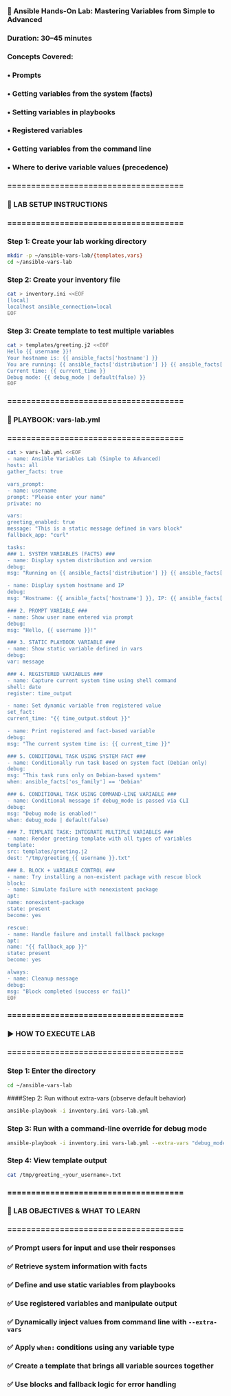 
### 🧪 Ansible Hands-On Lab: Mastering Variables from Simple to Advanced
### Duration: 30–45 minutes
### Concepts Covered:
### • Prompts
### • Getting variables from the system (facts)
### • Setting variables in playbooks
### • Registered variables
### • Getting variables from the command line
### • Where to derive variable values (precedence)

### =====================================
### 🧰 LAB SETUP INSTRUCTIONS
### =====================================

### Step 1: Create your lab working directory
```bash
mkdir -p ~/ansible-vars-lab/{templates,vars}
cd ~/ansible-vars-lab
```
### Step 2: Create your inventory file
```bash
cat > inventory.ini <<EOF
[local]
localhost ansible_connection=local
EOF
```
### Step 3: Create template to test multiple variables
```bash
cat > templates/greeting.j2 <<EOF
Hello {{ username }}!
Your hostname is: {{ ansible_facts['hostname'] }}
You are running: {{ ansible_facts['distribution'] }} {{ ansible_facts['distribution_version'] }}
Current time: {{ current_time }}
Debug mode: {{ debug_mode | default(false) }}
EOF
```
### =====================================
### 📄 PLAYBOOK: vars-lab.yml
### =====================================
```bash
cat > vars-lab.yml <<EOF
- name: Ansible Variables Lab (Simple to Advanced)
hosts: all
gather_facts: true

vars_prompt:
- name: username
prompt: "Please enter your name"
private: no

vars:
greeting_enabled: true
message: "This is a static message defined in vars block"
fallback_app: "curl"

tasks:
### 1. SYSTEM VARIABLES (FACTS) ###
- name: Display system distribution and version
debug:
msg: "Running on {{ ansible_facts['distribution'] }} {{ ansible_facts['distribution_version'] }}"

- name: Display system hostname and IP
debug:
msg: "Hostname: {{ ansible_facts['hostname'] }}, IP: {{ ansible_facts['default_ipv4']['address'] }}"

### 2. PROMPT VARIABLE ###
- name: Show user name entered via prompt
debug:
msg: "Hello, {{ username }}!"

### 3. STATIC PLAYBOOK VARIABLE ###
- name: Show static variable defined in vars
debug:
var: message

### 4. REGISTERED VARIABLES ###
- name: Capture current system time using shell command
shell: date
register: time_output

- name: Set dynamic variable from registered value
set_fact:
current_time: "{{ time_output.stdout }}"

- name: Print registered and fact-based variable
debug:
msg: "The current system time is: {{ current_time }}"

### 5. CONDITIONAL TASK USING SYSTEM FACT ###
- name: Conditionally run task based on system fact (Debian only)
debug:
msg: "This task runs only on Debian-based systems"
when: ansible_facts['os_family'] == 'Debian'

### 6. CONDITIONAL TASK USING COMMAND-LINE VARIABLE ###
- name: Conditional message if debug_mode is passed via CLI
debug:
msg: "Debug mode is enabled!"
when: debug_mode | default(false)

### 7. TEMPLATE TASK: INTEGRATE MULTIPLE VARIABLES ###
- name: Render greeting template with all types of variables
template:
src: templates/greeting.j2
dest: "/tmp/greeting_{{ username }}.txt"

### 8. BLOCK + VARIABLE CONTROL ###
- name: Try installing a non-existent package with rescue block
block:
- name: Simulate failure with nonexistent package
apt:
name: nonexistent-package
state: present
become: yes

rescue:
- name: Handle failure and install fallback package
apt:
name: "{{ fallback_app }}"
state: present
become: yes

always:
- name: Cleanup message
debug:
msg: "Block completed (success or fail)"
EOF
```
### =====================================
### ▶️ HOW TO EXECUTE LAB
### =====================================
### Step 1: Enter the directory
```bash
cd ~/ansible-vars-lab
```
####Step 2: Run without extra-vars (observe default behavior)
```bash
ansible-playbook -i inventory.ini vars-lab.yml
```
### Step 3: Run with a command-line override for debug mode
```bash
ansible-playbook -i inventory.ini vars-lab.yml --extra-vars "debug_mode=true"
```
### Step 4: View template output
```bash
cat /tmp/greeting_<your_username>.txt
```
### =====================================
### 🧠 LAB OBJECTIVES & WHAT TO LEARN
### =====================================
### ✅ Prompt users for input and use their responses
### ✅ Retrieve system information with facts
### ✅ Define and use static variables from playbooks
### ✅ Use registered variables and manipulate output
### ✅ Dynamically inject values from command line with `--extra-vars`
### ✅ Apply `when:` conditions using any variable type
### ✅ Create a template that brings all variable sources together
### ✅ Use blocks and fallback logic for error handling


